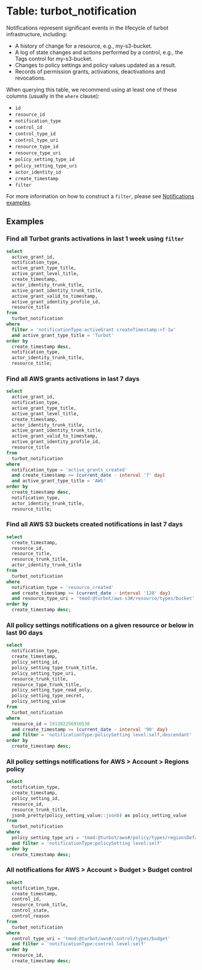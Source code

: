 # Table: turbot_notification

Notifications represent significant events in the lifecycle of turbot infrastructure, including:

- A history of change for a resource, e.g., my-s3-bucket.
- A log of state changes and actions performed by a control, e.g., the Tags control for my-s3-bucket.
- Changes to policy settings and policy values updated as a result.
- Records of permission grants, activations, deactivations and revocations.

When querying this table, we recommend using at least one of these columns (usually in the `where` clause):

- `id`
- `resource_id`
- `notification_type`
- `control_id`
- `control_type_id`
- `control_type_uri`
- `resource_type_id`
- `resource_type_uri`
- `policy_setting_type_id`
- `policy_setting_type_uri`
- `actor_identity_id`
- `create_timestamp`
- `filter`

For more information on how to construct a `filter`, please see [Notifications examples](https://turbot.com/v5/docs/reference/filter/notifications#examples).

## Examples

### Find all Turbot grants activations in last 1 week using `filter`

```sql
select
  active_grant_id,
  notification_type,
  active_grant_type_title,
  active_grant_level_title,
  create_timestamp,
  actor_identity_trunk_title,
  active_grant_identity_trunk_title,
  active_grant_valid_to_timestamp,
  active_grant_identity_profile_id,
  resource_title
from
  turbot_notification
where
  filter = 'notificationType:activeGrant createTimestamp:>T-1w'
  and active_grant_type_title = 'Turbot'
order by
  create_timestamp desc,
  notification_type,
  actor_identity_trunk_title,
  resource_title;
```

### Find all AWS grants activations in last 7 days

```sql
select
  active_grant_id,
  notification_type,
  active_grant_type_title,
  active_grant_level_title,
  create_timestamp,
  actor_identity_trunk_title,
  active_grant_identity_trunk_title,
  active_grant_valid_to_timestamp,
  active_grant_identity_profile_id,
  resource_title
from
  turbot_notification
where
  notification_type = 'active_grants_created'
  and create_timestamp >= (current_date - interval '7' day)
  and active_grant_type_title = 'AWS'
order by
  create_timestamp desc,
  notification_type,
  actor_identity_trunk_title,
  resource_title;
```

### Find all AWS S3 buckets created notifications in last 7 days

```sql
select
  create_timestamp,
  resource_id,
  resource_title,
  resource_trunk_title,
  actor_identity_trunk_title
from
  turbot_notification
where
  notification_type = 'resource_created'
  and create_timestamp >= (current_date - interval '120' day)
  and resource_type_uri = 'tmod:@turbot/aws-s3#/resource/types/bucket'
order by
  create_timestamp desc;
```

### All policy settings notifications on a given resource or below in last 90 days

```sql
select
  notification_type,
  create_timestamp,
  policy_setting_id,
  policy_setting_type_trunk_title,
  policy_setting_type_uri,
  resource_trunk_title,
  resource_type_trunk_title,
  policy_setting_type_read_only,
  policy_setting_type_secret,
  policy_setting_value
from
  turbot_notification
where
  resource_id = 191382256916538
  and create_timestamp >= (current_date - interval '90' day)
  and filter = 'notificationType:policySetting level:self,descendant'
order by
  create_timestamp desc;
```

### All policy settings notifications for AWS > Account > Regions policy

```sql
select
  notification_type,
  create_timestamp,
  policy_setting_id,
  resource_id,
  resource_trunk_title,
  jsonb_pretty(policy_setting_value::jsonb) as policy_setting_value
from
  turbot_notification
where
  policy_setting_type_uri = 'tmod:@turbot/aws#/policy/types/regionsDefault'
  and filter = 'notificationType:policySetting level:self'
order by
  create_timestamp desc;
```

### All notifications for AWS > Account > Budget > Budget control

```sql
select
  notification_type,
  create_timestamp,
  control_id,
  resource_trunk_title,
  control_state,
  control_reason
from
  turbot_notification
where
  control_type_uri = 'tmod:@turbot/aws#/control/types/budget'
  and filter = 'notificationType:control level:self'
order by
  resource_id,
  create_timestamp desc;
```
